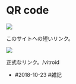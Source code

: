 # QR code

![](https://i.gyazo.com/f7f7b64a713e708a68760f619041e3d0.png)

このサイトへの短いリンク。

![](https://i.gyazo.com/dfd0236921d51fed061e0329935f19a2.png)

正式なリンク。/vitroid


* #2018-10-23 #雑記



